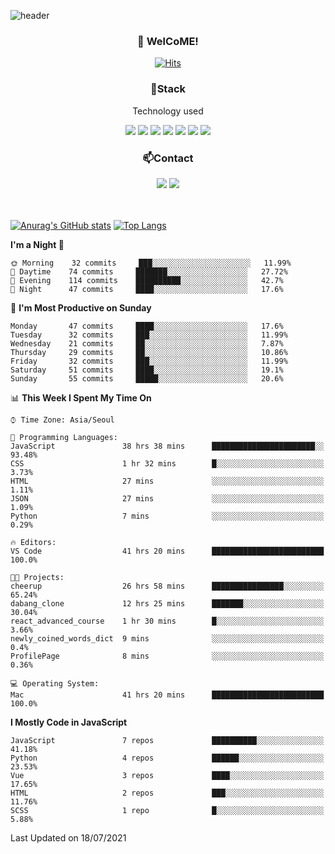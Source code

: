 ![header](https://capsule-render.vercel.app/api?type=waving&color=gradient&height=200&text=Kyungjoon&fontAlign=70&fontAlignY=40&animation=twinkling)

<h3 align="center">👋 WelCoME!</h3>

<div align=center>
  
[![Hits](https://hits.seeyoufarm.com/api/count/incr/badge.svg?url=https%3A%2F%2Fgithub.com%2Fuvula6921&count_bg=%2322BAC9&title_bg=%23827F7F&icon=iconify.svg&icon_color=%2325A27F&title=visits&edge_flat=false)](https://hits.seeyoufarm.com)
  
</div>
<h3 align="center">📌Stack</h3>
<p align="center">Technology used</p>
<div align="center"><img src="https://img.shields.io/badge/HTML5-E34F26?style=flat-square&logo=HTML5&logoColor=white"></img> <img src="https://img.shields.io/badge/CSS3-0A84FF?style=flat-square&logo=CSS3&logoColor=white"></img> <img src="https://img.shields.io/badge/JavaScript-FFCD11?style=flat-square&logo=JavaScript&logoColor=white"></img> <img src="https://img.shields.io/badge/React-00BCF6?style=flat-square&logo=React&logoColor=white"></img> <img src="https://img.shields.io/badge/jQuery-3655FF?style=flat-square&logo=jQuery&logoColor=white"></img> <img src="https://img.shields.io/badge/Ruby-E0115F?style=flat-square&logo=Ruby&logoColor=white"></img> <img src="https://img.shields.io/badge/Python-4B8BBE?style=flat-square&logo=Python&logoColor=white"></img></div>

<h3 align="center">📫Contact</h3>
<div align="center"><a href="https://velog.io/@uvula6921/"><img src="https://img.shields.io/badge/Blog-20c997?style=flat-square&logo=V&logoColor=white"/></a> <a href="pkj6921@gmail.com"><img src="https://img.shields.io/badge/Gmail-EA4335?style=flat-square&logo=Gmail&logoColor=white"/></a></div>
<br>
<br>

[![Anurag's GitHub stats](https://github-readme-stats.vercel.app/api?username=uvula6921&hide=stars,issues&show_icons=true&count_private=true&theme=tokyonight)](https://github.com/anuraghazra/github-readme-stats)
[![Top Langs](https://github-readme-stats.vercel.app/api/top-langs/?username=uvula6921&hide=css,jupyter%20notebook,html&exclude_repo=uvula6921,uvula6921.github.io&layout=compact&langs_count=8)](https://github.com/anuraghazra/github-readme-stats)

<!--START_SECTION:waka-->
**I'm a Night 🦉** 

```text
🌞 Morning    32 commits     ███░░░░░░░░░░░░░░░░░░░░░░   11.99% 
🌆 Daytime    74 commits     ███████░░░░░░░░░░░░░░░░░░   27.72% 
🌃 Evening    114 commits    ██████████░░░░░░░░░░░░░░░   42.7% 
🌙 Night      47 commits     ████░░░░░░░░░░░░░░░░░░░░░   17.6%

```
📅 **I'm Most Productive on Sunday** 

```text
Monday       47 commits     ████░░░░░░░░░░░░░░░░░░░░░   17.6% 
Tuesday      32 commits     ███░░░░░░░░░░░░░░░░░░░░░░   11.99% 
Wednesday    21 commits     ██░░░░░░░░░░░░░░░░░░░░░░░   7.87% 
Thursday     29 commits     ██░░░░░░░░░░░░░░░░░░░░░░░   10.86% 
Friday       32 commits     ███░░░░░░░░░░░░░░░░░░░░░░   11.99% 
Saturday     51 commits     ████░░░░░░░░░░░░░░░░░░░░░   19.1% 
Sunday       55 commits     █████░░░░░░░░░░░░░░░░░░░░   20.6%

```


📊 **This Week I Spent My Time On** 

```text
⌚︎ Time Zone: Asia/Seoul

💬 Programming Languages: 
JavaScript               38 hrs 38 mins      ███████████████████████░░   93.48% 
CSS                      1 hr 32 mins        █░░░░░░░░░░░░░░░░░░░░░░░░   3.73% 
HTML                     27 mins             ░░░░░░░░░░░░░░░░░░░░░░░░░   1.11% 
JSON                     27 mins             ░░░░░░░░░░░░░░░░░░░░░░░░░   1.09% 
Python                   7 mins              ░░░░░░░░░░░░░░░░░░░░░░░░░   0.29%

🔥 Editors: 
VS Code                  41 hrs 20 mins      █████████████████████████   100.0%

🐱‍💻 Projects: 
cheerup                  26 hrs 58 mins      ████████████████░░░░░░░░░   65.24% 
dabang_clone             12 hrs 25 mins      ███████░░░░░░░░░░░░░░░░░░   30.04% 
react_advanced_course    1 hr 30 mins        █░░░░░░░░░░░░░░░░░░░░░░░░   3.66% 
newly_coined_words_dict  9 mins              ░░░░░░░░░░░░░░░░░░░░░░░░░   0.4% 
ProfilePage              8 mins              ░░░░░░░░░░░░░░░░░░░░░░░░░   0.36%

💻 Operating System: 
Mac                      41 hrs 20 mins      █████████████████████████   100.0%

```

**I Mostly Code in JavaScript** 

```text
JavaScript               7 repos             ██████████░░░░░░░░░░░░░░░   41.18% 
Python                   4 repos             ██████░░░░░░░░░░░░░░░░░░░   23.53% 
Vue                      3 repos             ████░░░░░░░░░░░░░░░░░░░░░   17.65% 
HTML                     2 repos             ███░░░░░░░░░░░░░░░░░░░░░░   11.76% 
SCSS                     1 repo              █░░░░░░░░░░░░░░░░░░░░░░░░   5.88%

```



 Last Updated on 18/07/2021
<!--END_SECTION:waka-->
